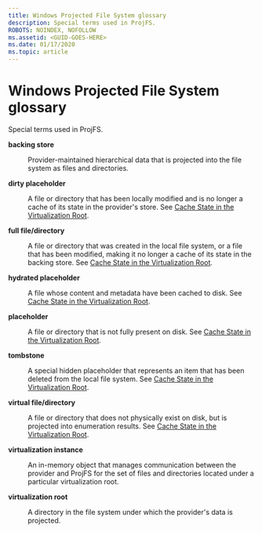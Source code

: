 ```yaml
---
title: Windows Projected File System glossary
description: Special terms used in ProjFS.
ROBOTS: NOINDEX, NOFOLLOW
ms.assetid: <GUID-GOES-HERE>
ms.date: 01/17/2020
ms.topic: article
---
```


# Windows Projected File System glossary

Special terms used in ProjFS.

<dl>
<dt>

<span id="projfs.glossary_backing_store"></span><span id="PROJFS.GLOSSARY_BACKING_STORE"></span>**backing store**
</dt>
<dd>

Provider-maintained hierarchical data that is projected into the file system as files and directories.
</dd>

<dt>

<span id="projfs.glossary_dirty_placeholder"></span><span id="PROJFS.GLOSSARY_DIRTY_PLACEHOLDER"></span>**dirty placeholder**
</dt>
<dd>

A file or directory that has been locally modified and is no longer a cache of its state in the provider's store.  See [Cache State in the Virtualization Root](cache-state.md).
</dd>

<dt>

<span id="projfs.glossary_full_file_directory"></span><span id="PROJFS.GLOSSARY_FULL_FILE_DIRECTORY"></span>**full file/directory**
</dt>
<dd>

A file or directory that was created in the local file system, or a file that has been modified, making it no longer a cache of its state in the backing store.  See [Cache State in the Virtualization Root](cache-state.md).
</dd>

<dt>

<span id="projfs.glossary_hydrated_placeholder"></span><span id="PROJFS.GLOSSARY_HYDRATED_PLACEHOLDER"></span>**hydrated placeholder**
</dt>
<dd>

A file whose content and metadata have been cached to disk.  See [Cache State in the Virtualization Root](cache-state.md).
</dd>

<dt>

<span id="projfs.glossary_placeholder"></span><span id="PROJFS.GLOSSARY_PLACEHOLDER"></span>**placeholder**
</dt>
<dd>

A file or directory that is not fully present on disk.  See [Cache State in the Virtualization Root](cache-state.md).
</dd>

<dt>

<span id="projfs.glossary_tombstone"></span><span id="PROJFS.GLOSSARY_TOMBSTONE"></span>**tombstone**
</dt>
<dd>

A special hidden placeholder that represents an item that has been deleted from the local file system.  See [Cache State in the Virtualization Root](cache-state.md).
</dd>

<dt>

<span id="projfs.glossary_virtual_file_directory"></span><span id="PROJFS.GLOSSARY_virtual_file_directory"></span>**virtual file/directory**
</dt>
<dd>

A file or directory that does not physically exist on disk, but is projected into enumeration results.  See [Cache State in the Virtualization Root](cache-state.md).
</dd>

<dt>

<span id="projfs.glossary_virtualization_instance"></span><span id="PROJFS.GLOSSARY_VIRTUALIZATION_INSTANCE"></span>**virtualization instance**
</dt>
<dd>

An in-memory object that manages communication between the provider and ProjFS for the set of files and directories located under a particular virtualization root.
</dd>

<dt>

<span id="projfs.glossary_virtualization_root"></span><span id="PROJFS.GLOSSARY_VIRTUALIZATION_ROOT"></span>**virtualization root**
</dt>
<dd>

A directory in the file system under which the provider's data is projected.
</dd>

</dl>

<!--
<dt>

<span id="projfs.glossary_"></span><span id="PROJFS.GLOSSARY_"></span>**TERM**
</dt>
<dd>

DEFINITION
</dd>
-->
